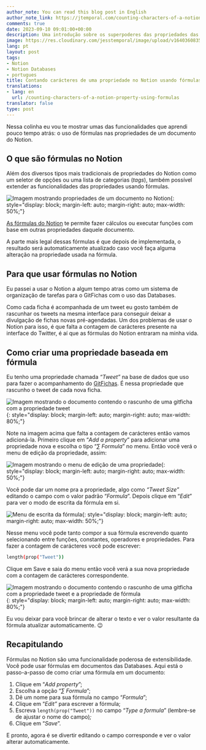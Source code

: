 ```yaml
---
author_note: You can read this blog post in English
author_note_link: https://jtemporal.com/counting-characters-of-a-notion-property-using-formulas
comments: true
date: 2023-09-10 09:01:00+00:00
description: Uma introdução sobre os superpoderes das propriedades das Databases
image: https://res.cloudinary.com/jesstemporal/image/upload/v1640360835/covers/colinha_igmf4s.png
lang: pt
layout: post
tags:
- Notion
- Notion Databases
- portugues
title: Contando carácteres de uma propriedade no Notion usando fórmulas
translations:
- lang: en
  url: /counting-characters-of-a-notion-property-using-formulas
translator: false
type: post
---
```



Nessa colinha eu vou te mostrar umas das funcionalidades que aprendi pouco tempo atrás: o uso de fórmulas nas propriedades de um documento do Notion.

## O que são fórmulas no Notion

Além dos diversos tipos mais tradicionais de propriedades do Notion como um seletor de opções ou uma lista de categorias (*tags*), também possível extender as funcionalidades das propriedades usando fórmulas.

![Imagem mostrando propriedades de um documento no Notion](https://res.cloudinary.com/jesstemporal/image/upload/v1668779237/notion/properties-blog-post-notion_z7mluh.png){: style="display: block; margin-left: auto; margin-right: auto; max-width: 50%;"}

[As fórmulas do Notion](https://www.notion.so/help/formulas) te permite fazer cálculos ou executar funções com base em outras propriedades daquele documento.

A parte mais legal dessas fórmulas é que depois de implementada, o resultado será automaticamente atualizado caso você faça alguma alteração na propriedade usada na fórmula.

## Para que usar fórmulas no Notion

Eu passei a usar o Notion a algum tempo atras como um sistema de organização de tarefas para o GitFichas com o uso das Databases.

Como cada ficha é acompanhada de um tweet eu gosto também de rascunhar os tweets na mesma interface para conseguir deixar a divulgação de fichas novas pré-agendadas. Um dos problemas de usar o Notion para isso, é que falta a contagem de carácteres presente na  interface do Twitter, é aí que as fórmulas do Notion entraram na minha vida.

## Como criar uma propriedade baseada em fórmula

Eu tenho uma propriedade chamada *“Tweet”* na base de dados que uso para fazer o acompanhamento do [GitFichas](https://gitfichas.com/?utm_source=blog). É nessa propriedade que rascunho o tweet de cada nova ficha.

![Imagem mostrando o documento contendo o rascunho de uma gitficha com a propriedade tweet](https://res.cloudinary.com/jesstemporal/image/upload/v1671234408/notion/document-properties-notion_rihyt1.jpg){: style="display: block; margin-left: auto; margin-right: auto; max-width: 80%;"}

Note na imagem acima que falta a contagem de carácteres então vamos adicioná-la. Primeiro clique em “*Add a property*” para adicionar uma propriedade nova e escolha o tipo “*∑ Formula*” no menu. Então você verá o menu de edição da propriedade, assim:

![Imagem mostrando o menu de edição de uma propriedade](https://res.cloudinary.com/jesstemporal/image/upload/v1671234549/notion/notion-formula-property-edit-menu_fcvz52.jpg){: style="display: block; margin-left: auto; margin-right: auto; max-width: 50%;"}

Você pode dar um nome pra a propriedade, algo como *“Tweet Size”* editando o campo com o valor padrão “*Formula*”. Depois clique em “*Edit*” para ver o modo de escrita da fórmula em si.

![Menu de escrita da fórmula](https://res.cloudinary.com/jesstemporal/image/upload/v1671234769/notion/notion-formula-property-function-length_ou0m3i.png){: style="display: block; margin-left: auto; margin-right: auto; max-width: 50%;"}

Nesse menu você pode tanto compor a sua fórmula escrevendo quanto selecionando entre funções, constantes, operadores e propriedades. Para fazer a contagem de carácteres você pode escrever:

```bash
length(prop("Tweet"))
```

Clique em Save e saia do menu então você verá a sua nova propriedade com a contagem de carácteres correspondente.

![Imagem mostrando o documento contendo o rascunho de uma gitficha com a propriedade tweet e a propriedade de fórmula](https://res.cloudinary.com/jesstemporal/image/upload/v1671236101/notion/documento-ficha-properties-notion-with-formula_tfznyg.png){: style="display: block; margin-left: auto; margin-right: auto; max-width: 80%;"}

Eu vou deixar para você brincar de alterar o texto e ver o valor resultante da fórmula atualizar automaticamente. 😉

## Recapitulando

Fórmulas no Notion são uma funcionalidade poderosa de extensibilidade. Você pode usar fórmulas em documentos das Databases. Aqui está o passo-a-passo de como criar uma fórmula em um documento:

1. Clique em “*Add property*”;
2. Escolha a opção “*∑ Formula*”;
3. Dê um nome para sua fórmula no campo “*Formula*”;
4. Clique em “*Edit”* para escrever a fórmula;
5. Escreva `length(prop("Tweet"))` no campo “*Type a formula*” (lembre-se de ajustar o nome do campo)*;*
6. Clique em “*Save*”.

E pronto, agora é se divertir editando o campo corresponde e ver o valor alterar automaticamente.